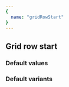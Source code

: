```yaml
---
{
  name: "gridRowStart"
}
---
```


## Grid row start

### Default values
<!-- defaults.values.start -->
<!-- defaults.values.end -->


### Default variants
<!-- defaults.variants.start -->
<!-- defaults.variants.end -->
